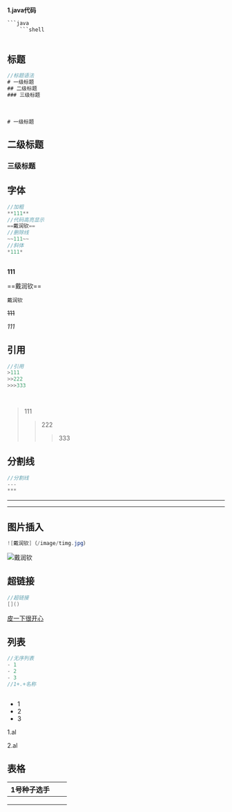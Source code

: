 **1.java代码**

```java
​```java
    ```shell
    
```

## 标题

```java
//标题语法
# 一级标题
## 二级标题
### 三级标题
    
    
```

    # 一级标题
## 二级标题
### 三级标题



## 字体

```java
//加粗
**111**
//代码高亮显示
==戴润钦==
//删除线
~~111~~
//斜体
*111*
    
```

**111**

==戴润钦==

`戴润钦`

~~111~~

*111*

## 引用

```java 
//引用
>111
>>222
>>>333

    
```

>111
>>222
>>
>>>333

## 分割线

```java
//分割线
---
***
```

---
***

## 图片插入

```java
![戴润钦]（/image/timg.jpg）
```

![戴润钦](C:\Users\12603\Desktop\timg.jpg)

## 超链接

```java 
//超链接
[]()
```

[皮一下很开心](https://image.baidu.com/search/index?tn=baiduimage&ct=201326592&lm=-1&cl=2&ie=gb18030&word=%C3%C0%C5%AE%CD%BC%C6%AC&fr=ala&ala=1&alatpl=cover&pos=0&hs=2&xthttps=111111)

## 列表

```java
//无序列表
- 1
- 2
- 3
//1+.+名称
    
```

- 1
- 2
- 3

1.al

2.al

## 表格

| 1号种子选手 |      |      |
| ----------- | ---- | ---- |
|             |      |      |
|             |      |      |
|             |      |      |


